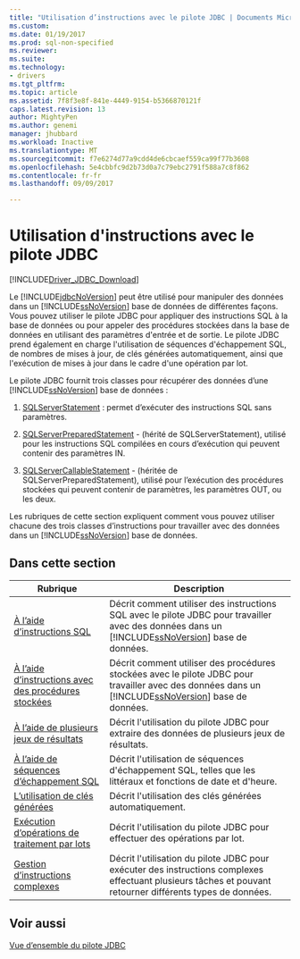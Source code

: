 ```yaml
---
title: "Utilisation d’instructions avec le pilote JDBC | Documents Microsoft"
ms.custom: 
ms.date: 01/19/2017
ms.prod: sql-non-specified
ms.reviewer: 
ms.suite: 
ms.technology:
- drivers
ms.tgt_pltfrm: 
ms.topic: article
ms.assetid: 7f8f3e8f-841e-4449-9154-b5366870121f
caps.latest.revision: 13
author: MightyPen
ms.author: genemi
manager: jhubbard
ms.workload: Inactive
ms.translationtype: MT
ms.sourcegitcommit: f7e6274d77a9cdd4de6cbcaef559ca99f77b3608
ms.openlocfilehash: 5e4cbbfc9d2b73d0a7c79ebc2791f588a7c8f862
ms.contentlocale: fr-fr
ms.lasthandoff: 09/09/2017

---
```

# <a name="using-statements-with-the-jdbc-driver"></a>Utilisation d'instructions avec le pilote JDBC
[!INCLUDE[Driver_JDBC_Download](../../includes/driver_jdbc_download.md)]

  Le [!INCLUDE[jdbcNoVersion](../../includes/jdbcnoversion_md.md)] peut être utilisé pour manipuler des données dans un [!INCLUDE[ssNoVersion](../../includes/ssnoversion_md.md)] base de données de différentes façons. Vous pouvez utiliser le pilote JDBC pour appliquer des instructions SQL à la base de données ou pour appeler des procédures stockées dans la base de données en utilisant des paramètres d'entrée et de sortie. Le pilote JDBC prend également en charge l'utilisation de séquences d'échappement SQL, de nombres de mises à jour, de clés générées automatiquement, ainsi que l'exécution de mises à jour dans le cadre d'une opération par lot.  
  
 Le pilote JDBC fournit trois classes pour récupérer des données d’une [!INCLUDE[ssNoVersion](../../includes/ssnoversion_md.md)] base de données :  
  
1.  [SQLServerStatement](../../connect/jdbc/reference/sqlserverstatement-class.md) : permet d’exécuter des instructions SQL sans paramètres.  
  
2.  [SQLServerPreparedStatement](../../connect/jdbc/reference/sqlserverpreparedstatement-class.md) - (hérité de SQLServerStatement), utilisé pour les instructions SQL compilées en cours d’exécution qui peuvent contenir des paramètres IN.  
  
3.  [SQLServerCallableStatement](../../connect/jdbc/reference/sqlservercallablestatement-class.md) - (héritée de SQLServerPreparedStatement), utilisé pour l’exécution des procédures stockées qui peuvent contenir de paramètres, les paramètres OUT, ou les deux.  
  
 Les rubriques de cette section expliquent comment vous pouvez utiliser chacune des trois classes d’instructions pour travailler avec des données dans un [!INCLUDE[ssNoVersion](../../includes/ssnoversion_md.md)] base de données.  
  
## <a name="in-this-section"></a>Dans cette section  
  
|Rubrique| Description|  
|-----------|-----------------|  
|[À l’aide d’instructions SQL](../../connect/jdbc/using-statements-with-sql.md)|Décrit comment utiliser des instructions SQL avec le pilote JDBC pour travailler avec des données dans un [!INCLUDE[ssNoVersion](../../includes/ssnoversion_md.md)] base de données.|  
|[À l’aide d’instructions avec des procédures stockées](../../connect/jdbc/using-statements-with-stored-procedures.md)|Décrit comment utiliser des procédures stockées avec le pilote JDBC pour travailler avec des données dans un [!INCLUDE[ssNoVersion](../../includes/ssnoversion_md.md)] base de données.|  
|[À l’aide de plusieurs jeux de résultats](../../connect/jdbc/using-multiple-result-sets.md)|Décrit l'utilisation du pilote JDBC pour extraire des données de plusieurs jeux de résultats.|  
|[À l’aide de séquences d’échappement SQL](../../connect/jdbc/using-sql-escape-sequences.md)|Décrit l'utilisation de séquences d'échappement SQL, telles que les littéraux et fonctions de date et d'heure.|  
|[L’utilisation de clés générées](../../connect/jdbc/using-auto-generated-keys.md)|Décrit l'utilisation des clés générées automatiquement.|  
|[Exécution d’opérations de traitement par lots](../../connect/jdbc/performing-batch-operations.md)|Décrit l'utilisation du pilote JDBC pour effectuer des opérations par lot.|  
|[Gestion d’instructions complexes](../../connect/jdbc/handling-complex-statements.md)|Décrit l'utilisation du pilote JDBC pour exécuter des instructions complexes effectuant plusieurs tâches et pouvant retourner différents types de données.|  
  
## <a name="see-also"></a>Voir aussi  
 [Vue d’ensemble du pilote JDBC](../../connect/jdbc/overview-of-the-jdbc-driver.md)  
  
  

